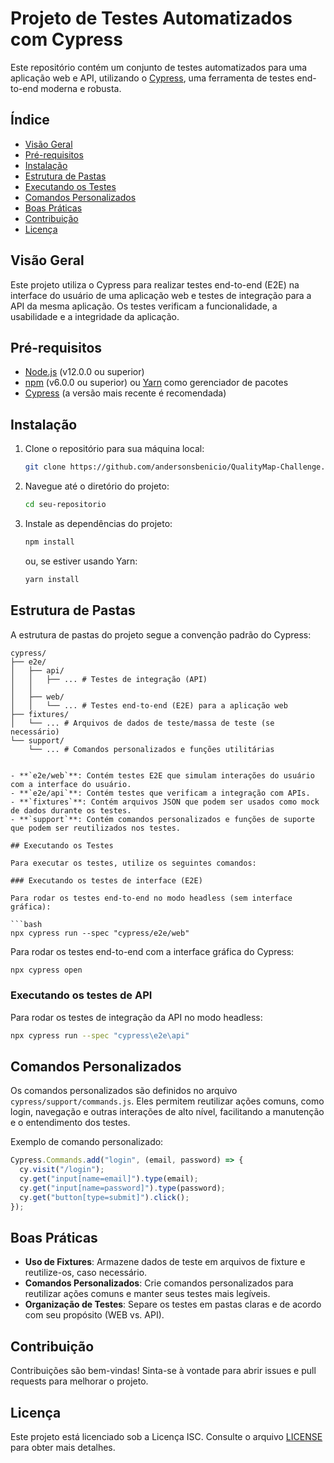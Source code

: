 # Projeto de Testes Automatizados com Cypress

Este repositório contém um conjunto de testes automatizados para uma aplicação web e API, utilizando o [Cypress](https://www.cypress.io/), uma ferramenta de testes end-to-end moderna e robusta.

## Índice

- [Visão Geral](#visão-geral)
- [Pré-requisitos](#pré-requisitos)
- [Instalação](#instalação)
- [Estrutura de Pastas](#estrutura-de-pastas)
- [Executando os Testes](#executando-os-testes)
- [Comandos Personalizados](#comandos-personalizados)
- [Boas Práticas](#boas-práticas)
- [Contribuição](#contribuição)
- [Licença](#licença)

## Visão Geral

Este projeto utiliza o Cypress para realizar testes end-to-end (E2E) na interface do usuário de uma aplicação web e testes de integração para a API da mesma aplicação. Os testes verificam a funcionalidade, a usabilidade e a integridade da aplicação.

## Pré-requisitos

- [Node.js](https://nodejs.org/en/) (v12.0.0 ou superior)
- [npm](https://www.npmjs.com/) (v6.0.0 ou superior) ou [Yarn](https://yarnpkg.com/) como gerenciador de pacotes
- [Cypress](https://www.cypress.io/) (a versão mais recente é recomendada)

## Instalação

1. Clone o repositório para sua máquina local:

   ```bash
   git clone https://github.com/andersonsbenicio/QualityMap-Challenge.git
   ```

2. Navegue até o diretório do projeto:

   ```bash
   cd seu-repositorio
   ```

3. Instale as dependências do projeto:

   ```bash
   npm install
   ```

   ou, se estiver usando Yarn:

   ```bash
   yarn install
   ```

## Estrutura de Pastas

A estrutura de pastas do projeto segue a convenção padrão do Cypress:

````
cypress/
├── e2e/
│   ├── api/
│   │   ├── ... # Testes de integração (API)
│   │
│   ├── web/
│   │   └── ... # Testes end-to-end (E2E) para a aplicação web
├── fixtures/
│   └── ... # Arquivos de dados de teste/massa de teste (se necessário)
└── support/
    └── ... # Comandos personalizados e funções utilitárias


- **`e2e/web`**: Contém testes E2E que simulam interações do usuário com a interface do usuário.
- **`e2e/api`**: Contém testes que verificam a integração com APIs.
- **`fixtures`**: Contém arquivos JSON que podem ser usados como mock de dados durante os testes.
- **`support`**: Contém comandos personalizados e funções de suporte que podem ser reutilizados nos testes.

## Executando os Testes

Para executar os testes, utilize os seguintes comandos:

### Executando os testes de interface (E2E)

Para rodar os testes end-to-end no modo headless (sem interface gráfica):

```bash
npx cypress run --spec "cypress/e2e/web"
````

Para rodar os testes end-to-end com a interface gráfica do Cypress:

```bash
npx cypress open
```

### Executando os testes de API

Para rodar os testes de integração da API no modo headless:

```bash
npx cypress run --spec "cypress\e2e\api"
```

## Comandos Personalizados

Os comandos personalizados são definidos no arquivo `cypress/support/commands.js`. Eles permitem reutilizar ações comuns, como login, navegação e outras interações de alto nível, facilitando a manutenção e o entendimento dos testes.

Exemplo de comando personalizado:

```javascript
Cypress.Commands.add("login", (email, password) => {
  cy.visit("/login");
  cy.get("input[name=email]").type(email);
  cy.get("input[name=password]").type(password);
  cy.get("button[type=submit]").click();
});
```

## Boas Práticas

- **Uso de Fixtures**: Armazene dados de teste em arquivos de fixture e reutilize-os, caso necessário.
- **Comandos Personalizados**: Crie comandos personalizados para reutilizar ações comuns e manter seus testes mais legíveis.
- **Organização de Testes**: Separe os testes em pastas claras e de acordo com seu propósito (WEB vs. API).

## Contribuição

Contribuições são bem-vindas! Sinta-se à vontade para abrir issues e pull requests para melhorar o projeto.

## Licença

Este projeto está licenciado sob a Licença ISC. Consulte o arquivo [LICENSE](./LICENSE) para obter mais detalhes.
